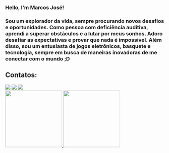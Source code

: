 ### Hello, I'm Marcos José!
### Sou um explorador da vida, sempre procurando novos desafios e oportunidades. Como pessoa com deficiência auditiva, aprendi a superar obstáculos e a lutar por meus sonhos. Adoro desafiar as expectativas e provar que nada é impossível. Além disso, sou um entusiasta de jogos eletrônicos, basquete e tecnologia, sempre em busca de maneiras inovadoras de me conectar com o mundo ;D

## Contatos:

<div>
<a href="https://www.instagram.com/melo.marcoss/" target="_blank"><img src="https://img.shields.io/badge/-Instagram-%23E4405F?style=for-the-badge&logo=instagram&logoColor=white" target="_blank"></a>
<a href = "Marcos.meloaguiar@ufrpe.br"><img src="https://img.shields.io/badge/Gmail-D14836?style=for-the-badge&logo=gmail&logoColor=white" target="_blank"></a>
<a href="https://www.linkedin.com/in/marcos-jos%C3%A9-b088b6240/" target="_blank"><img src="https://img.shields.io/badge/-LinkedIn-%230077B5?style=for-the-badge&logo=linkedin&logoColor=white" target="_blank"></a>   
</div>


<div>
<a href="https://github.com/MeloMarcoss">
<img height="180em" src="https://github-readme-stats.vercel.app/api/top-langs/?username=MeloMarcoss&layout=compact&langs_count=7&theme=dracula"/>
<img height="180em" src="https://github-readme-stats.vercel.app/api?username=MeloMarcoss&show_icons=true&theme=dracula&include_all_commits=true&count_private=true"/>
</div>
